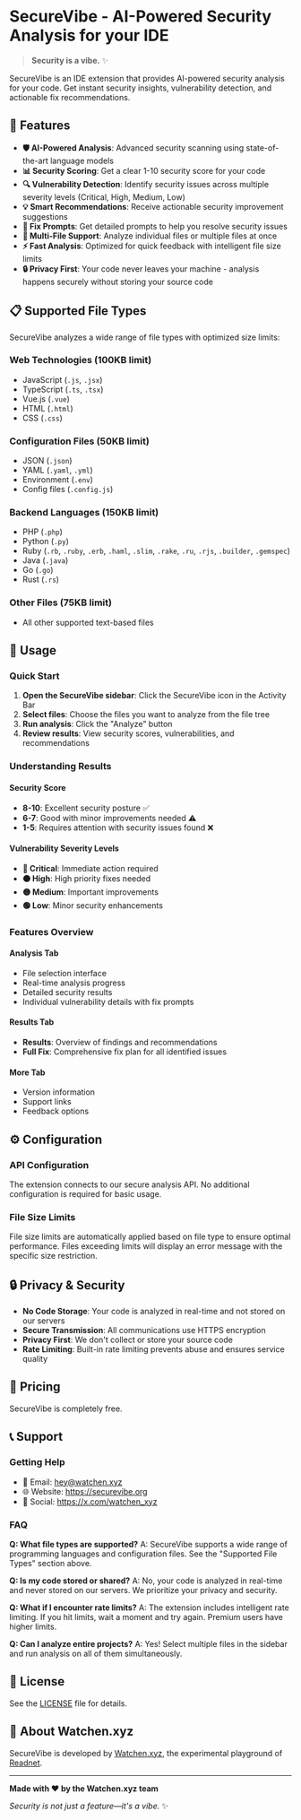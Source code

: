 # SecureVibe - AI-Powered Security Analysis for your IDE

> **Security is a vibe.** ✨

SecureVibe is an IDE extension that provides AI-powered security analysis for your code. Get instant security insights, vulnerability detection, and actionable fix recommendations.

## 🚀 Features

- **🛡️ AI-Powered Analysis**: Advanced security scanning using state-of-the-art language models
- **📊 Security Scoring**: Get a clear 1-10 security score for your code
- **🔍 Vulnerability Detection**: Identify security issues across multiple severity levels (Critical, High, Medium, Low)
- **💡 Smart Recommendations**: Receive actionable security improvement suggestions
- **🔧 Fix Prompts**: Get detailed prompts to help you resolve security issues
- **📁 Multi-File Support**: Analyze individual files or multiple files at once
- **⚡ Fast Analysis**: Optimized for quick feedback with intelligent file size limits
- **🔒 Privacy First**: Your code never leaves your machine - analysis happens securely without storing your source code

## 📋 Supported File Types

SecureVibe analyzes a wide range of file types with optimized size limits:

### Web Technologies (100KB limit)

- JavaScript (`.js`, `.jsx`)
- TypeScript (`.ts`, `.tsx`)
- Vue.js (`.vue`)
- HTML (`.html`)
- CSS (`.css`)

### Configuration Files (50KB limit)

- JSON (`.json`)
- YAML (`.yaml`, `.yml`)
- Environment (`.env`)
- Config files (`.config.js`)

### Backend Languages (150KB limit)

- PHP (`.php`)
- Python (`.py`)
- Ruby (`.rb`, `.ruby`, `.erb`, `.haml`, `.slim`, `.rake`, `.ru`, `.rjs`, `.builder`, `.gemspec`)
- Java (`.java`)
- Go (`.go`)
- Rust (`.rs`)

### Other Files (75KB limit)

- All other supported text-based files

## 📖 Usage

### Quick Start

1. **Open the SecureVibe sidebar**: Click the SecureVibe icon in the Activity Bar
2. **Select files**: Choose the files you want to analyze from the file tree
3. **Run analysis**: Click the "Analyze" button
4. **Review results**: View security scores, vulnerabilities, and recommendations

### Understanding Results

#### Security Score

- **8-10**: Excellent security posture ✅
- **6-7**: Good with minor improvements needed ⚠️
- **1-5**: Requires attention with security issues found ❌

#### Vulnerability Severity Levels

- **🔴 Critical**: Immediate action required
- **🟠 High**: High priority fixes needed
- **🟡 Medium**: Important improvements
- **🟢 Low**: Minor security enhancements

### Features Overview

#### Analysis Tab

- File selection interface
- Real-time analysis progress
- Detailed security results
- Individual vulnerability details with fix prompts

#### Results Tab

- **Results**: Overview of findings and recommendations
- **Full Fix**: Comprehensive fix plan for all identified issues

#### More Tab

- Version information
- Support links
- Feedback options

## ⚙️ Configuration

### API Configuration

The extension connects to our secure analysis API. No additional configuration is required for basic usage.

### File Size Limits

File size limits are automatically applied based on file type to ensure optimal performance. Files exceeding limits will display an error message with the specific size restriction.

## 🔒 Privacy & Security

- **No Code Storage**: Your code is analyzed in real-time and not stored on our servers
- **Secure Transmission**: All communications use HTTPS encryption
- **Privacy First**: We don't collect or store your source code
- **Rate Limiting**: Built-in rate limiting prevents abuse and ensures service quality

## 💼 Pricing

SecureVibe is completely free.

## 📞 Support

### Getting Help

- 📧 Email: hey@watchen.xyz
- 🌐 Website: https://securevibe.org
- 💬 Social: https://x.com/watchen_xyz

### FAQ

**Q: What file types are supported?**
A: SecureVibe supports a wide range of programming languages and configuration files. See the "Supported File Types" section above.

**Q: Is my code stored or shared?**
A: No, your code is analyzed in real-time and never stored on our servers. We prioritize your privacy and security.

**Q: What if I encounter rate limits?**
A: The extension includes intelligent rate limiting. If you hit limits, wait a moment and try again. Premium users have higher limits.

**Q: Can I analyze entire projects?**
A: Yes! Select multiple files in the sidebar and run analysis on all of them simultaneously.

## 📄 License

See the [LICENSE](LICENSE) file for details.

## 🏢 About Watchen.xyz

SecureVibe is developed by [Watchen.xyz]([https://watchen.xyz]), the experimental playground of [Readnet]([https://readnet.gr]).

---

**Made with ❤️ by the Watchen.xyz team**

_Security is not just a feature—it's a vibe._ ✨
